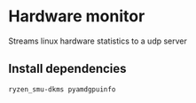 # Hardware monitor
Streams linux hardware statistics to a udp server


## Install dependencies
```bash
ryzen_smu-dkms pyamdgpuinfo
```

